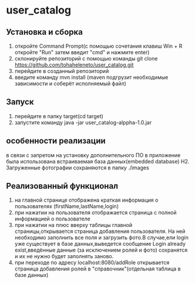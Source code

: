 # user_catalog
<h2> Установка и сборка </h2>  

1. откройте Command Prompt(с помощью сочетания клавиш Win + R откройте  "Run" затем введит "cmd" и нажмите enter) 
2. склонируйте репозиторий с помощью команды git clone https://github.com/tohaheleneto/user_catalog.git 
3. перейдите в созданный репозиторий 
4. введите команду mvn install (maven подгрузит необходимые зависимости и соберёт исполняемый файл) 
<h2> Запуск </h2>  

1. перейдите в папку target(cd target) 
2. запустите команду java -jar user_catalog-alppha-1.0.jar 
<h2>особенности реализации</h2>  

в связи с запретом на установку дополнительного ПО в приложение была использована встраиваемая база данных(embedded database) H2.  
Загруженные фотографии сохраняются в папку ./images
<h2> Реализованный функционал </h2>  

1. на главной странице отображена краткая информация о пользователях (firstName,lastName,login) 
2. при нажатии на пользователя отображается страница с полной информацией о пользователе 
3. при нажатии на плюс вверху таблицы главной страницы,открывается страница добавления пользователя. 
  На ней необходимо заполнить все поля и загрузить фото.В случае,ели login уже существует в базе данных,выведется сообщение
  Login already exist,введённые данные (за исключением ролей и фото) сохранятся и их не нужно будет заполнять заново.
4. при переходе по адресу localhost:8080/addRole открывается страница добавления ролей в "справочник"(отдельная таблица в базе данных) 
